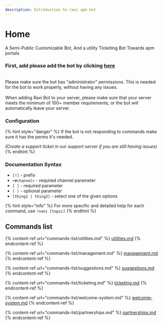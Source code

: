 ```yaml
---
description: Introduction to ravi apm bot
---
```


# Home

A Semi-Public Customizable Bot, And a utility Ticketing Bot Towards apm portals

### First, add please add the bot by clicking [here](https://discord.com/api/oauth2/authorize?client\_id=809561873040146461\&permissions=8\&redirect\_uri=https%3A%2F%2Fravi-docs.gitbook.io%2Fravi-documentation\&response\_type=code\&scope=bot%20applications.commands%20guilds)

\
Please make sure the bot has "administrator" permissions. This is needed for the bot to work properly, without having any issues. \
\
When adding Ravi Bot to your server, please make sure that your server meets the minimum of 100+ member requirements, or the bot will automatically leave your server.

### Configuration

{% hint style="danger" %}
If the bot is not responding to commands make sure it has the perms it's needed.

_(Create a support ticket in our support server if you are still having issues)_
{% endhint %}

### Documentation Syntax

* `[!]` - prefix
* `<#channel>` - required channel parameter
* `[ ]` - required parameter
* `( )` - optional parameter
* `[thing1 | thing2]` - select one of the given options

{% hint style="info" %}
For more specific and detailed help for each command, use `!nani [topic]`
{% endhint %}

## Commands list

{% content-ref url="commands-list/utilities.md" %}
[utilities.md](commands-list/utilities.md)
{% endcontent-ref %}

{% content-ref url="commands-list/management.md" %}
[management.md](commands-list/management.md)
{% endcontent-ref %}

{% content-ref url="commands-list/suggestions.md" %}
[suggestions.md](commands-list/suggestions.md)
{% endcontent-ref %}

{% content-ref url="commands-list/ticketing.md" %}
[ticketing.md](commands-list/ticketing.md)
{% endcontent-ref %}

{% content-ref url="commands-list/welcome-system.md" %}
[welcome-system.md](commands-list/welcome-system.md)
{% endcontent-ref %}

{% content-ref url="commands-list/partnerships.md" %}
[partnerships.md](commands-list/partnerships.md)
{% endcontent-ref %}


